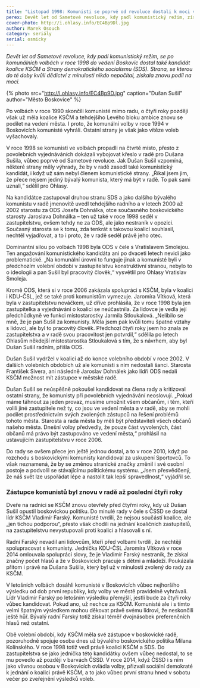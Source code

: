 ```yaml
---
title: "Listopad 1998: Komunisti se poprvé od revoluce dostali k moci v Boskovicích"
perex: Devět let od Sametové revoluce, kdy padl komunistický režim, získala strana, se kterou do té doby kvůli dědictví z minulosti nikdo nepočítal, znovu podíl na moci.
cover-photo: http://i.ohlasy.info/EC4Bp9Dl.jpg
author: Marek Osouch
category: seriály
serial: osmicky
---
```


*Devět let od Sametové revoluce, kdy padl komunistický režim, se po komunálních volbách v roce 1998 do vedení Boskovic dostal také kandidát koalice KSČM a Strany demokratického socialismu (SDS). Strana, se kterou do té doby kvůli dědictví z minulosti nikdo nepočítal, získala znovu podíl na moci.*

{% photo src="http://i.ohlasy.info/EC4Bp9D.jpg" caption="Dušan Sušil" author="Město Boskovice" %}

Po volbách v roce 1990 skončili komunisté mimo radu, o čtyři roky později však už měla koalice KSČM a tehdejšího Levého bloku ambice znovu se podílet na vedení města. I proto, že komunální volby v roce 1994 v Boskovicích komunisté vyhráli. Ostatní strany je však jako vítěze voleb vyšachovaly.

V roce 1998 se komunisti ve volbách propadli na čtvrté místo, přesto z povolebních vyjednáváních dokázali vybojovat křeslo v radě pro Dušana Sušila, vůbec poprvé od Sametové revoluce. Jak Dušan Sušil vzpomíná, některé strany měly výhrady, že by v radě zasedl také komunistický kandidát, i když už sám nebyl členem komunistické strany. „Říkal jsem jim, že přece nejsem jediný bývalý komunista, který má být v radě. To pak sami uznali,“ sdělil pro Ohlasy.

Na kandidátce zastupoval druhou stranu SDS a jako dalšího bývalého komunistu v radě jmenovitě uvedl tehdejšího radního a v letech 2000 až 2002 starostu za ODS Josefa Dohnálka, otce současného boskovického starosty Jaroslava Dohnálka – ten už také v roce 1998 seděl v zastupitelstvu, ovšem tehdy ne za ODS, ale jako nestraník v opozici. Současný starosta se k tomu, zda tenkrát s takovou koalicí souhlasil, nechtěl vyjadřovat, a to i proto, že v radě seděl právě jeho otec.

Dominantní silou po volbách 1998 byla ODS v čele s Vratislavem Smolejou. Ten angažování komunistického kandidáta ani po dvaceti letech nevidí jako problematické. „Na komunální úrovni to funguje jinak a komunisté byli v předchozím volební období v zastupitelstvu konstruktivní stranou, nebylo to o ideologii a pan Sušil byl pracovitý člověk,“ vysvětlil pro Ohlasy Vratislav Smoleja.

Kromě ODS, která si v roce 2006 zakázala spolupráci s KSČM, byla v koalici i KDU-ČSL, jež se také proti komunistům vymezuje. Jaromíra Vítková, která byla v zastupitelstvu nováčkem, už dříve prohlásila, že v roce 1998 byla jen zastupitelka a vyjednávání o koalici se neúčastnila. Za lidovce je vedla její předchůdkyně ve funkci místostarostky Jarmila Stloukalová. „Nelíbilo se mně, že je pan Sušil za komunisty. Měla jsem pak kvůli tomu špatné vztahy s lidovci, ale byl to pracovitý člověk. Předchozí čtyři roky jsem ho znala ze zastupitelstva a v radě svou pracovitost jen potvrdil,“ sdělila po letech Ohlasům někdejší místostarostka Stloukalová s tím, že s návrhem, aby byl Dušan Sušil radním, přišla ODS.

Dušan Sušil vydržel v koalici až do konce volebního období v roce 2002. V dalších volebních obdobích už ale komunisti s ním nedostali šanci. Starosta František Sivera, ani následně Jaroslav Dohnálek jako lídři ODS nedali KSČM možnost mít zástupce v městské radě.

Dušan Sušil se neúspěšně pokoušel kandidovat na člena rady a kritizoval ostatní strany, že komunisty při povolebních vyjednávání neoslovují. „Pokud máme táhnout za jeden provaz, musíme umožnit všem občanům, i těm, kteří volili jiné zastupitele než ty, co jsou ve vedení města a v radě, aby se mohli podílet prostřednictvím svých zvolených zástupců na řešení problémů tohoto města. Starosta a rada města by měli být představiteli všech občanů našeho města. Dnešní volby předvedly, že pouze část vyvolených, část občanů má právo být zastupováno ve vedení města,“ prohlásil na ustavujícím zastupitelstvu v roce 2006.

Do rady se ovšem přece jen ještě jednou dostal, a to v roce 2010, když po rozchodu s boskovickými komunisty kandidoval za uskupení Sportovců. To však neznamená, že by se změnou stranické značky změnil i své osobní postoje a podvolil se stávajícímu politickému systému. „Jsem přesvědčený, že náš svět lze uspořádat lépe a nastolit tak lepší spravedlnost,“ vyjádřil se.

### Zástupce komunistů byl znovu v radě až poslední čtyři roky

Dveře na radnici se KSČM znovu otevřely před čtyřmi roky, kdy už Dušan Sušil opustil boskovickou politiku. Do minulé rady v čele s ČSSD se dostal lídr KSČM Vladimír Farský. Komunisté tvrdili, že nejsou součástí koalice, ale „jen tichou podporou“, přesto však chodili na jednání koaličních zastupitelů, na zastupitelstvu nevystupovali proti koalici a hlasovali s ní. 

Radní Farský nevadil ani lidovcům, kteří před volbami tvrdili, že nechtějí spolupracovat s komunisty. Jednička KDU-ČSL Jaromíra Vítková v roce 2014 omlouvala spolupráci slovy, že je Vladimír Farský nestraník, že získal značný počet hlasů a že v Boskovicích pracuje s dětmi a mládeží. Poukázala přitom i právě na Dušana Sušila, který byl už v minulosti zvolený do rady za KSČM.

V letošních volbách dosáhli komunisté v Boskovicích vůbec nejhoršího výsledku od dob první republiky, kdy volby ve městě pravidelně vyhrávali. Lídr Vladimír Farský po letošním výsledku přemýšlí, jestli bude za čtyři roky vůbec kandidovat. Pokud ano, už nechce za KSČM. Komunisté ale i s tímto velmi špatným výsledkem mohou děkovat právě svému lídrovi, že neskončili ještě hůř. Bývalý radní Farský totiž získal téměř dvojnásobek preferenčních hlasů než ostatní.

Obě volební období, kdy KSČM měla své zástupce v boskovické radě, pozoruhodně spojuje osoba dnes už bývalého boskovického politika Milana Kolínského. V roce 1998 totiž vedl právě koalici KSČM a SDS. Do zastupitelstva se jako jednička této kandidátky ovšem vůbec nedostal, to se mu povedlo až později v barvách ČSSD. V roce 2014, když ČSSD i s ním jako vlivnou osobou v Boskovicích ovládla volby, přizvali sociální demokraté k jednání o koalici právě KSČM, a to jako vůbec první stranu hned v sobotu večer po zveřejnění výsledků voleb.